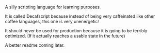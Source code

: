 A silly scripting language for learning purposes.

It is called Decafscript because instead of being very caffeinated like other coffee languages, this one is very unenergetic!

It should never be used for production because it is going to be terribly optimized. (If it actually reaches a usable state in the future)

A better readme coming later.